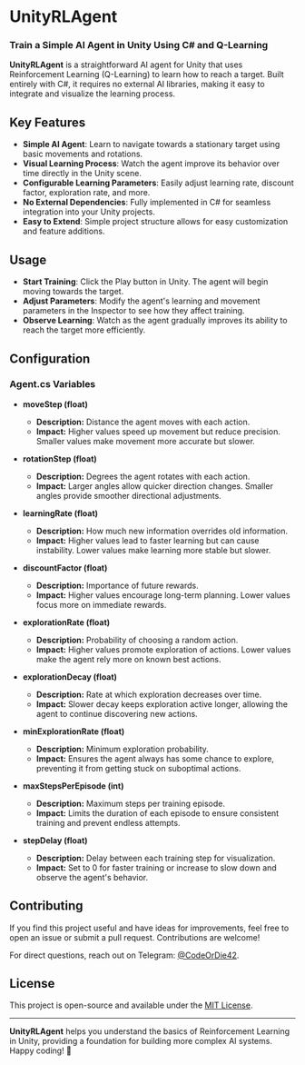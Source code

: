 # UnityRLAgent

### Train a Simple AI Agent in Unity Using C# and Q-Learning

**UnityRLAgent** is a straightforward AI agent for Unity that uses Reinforcement Learning (Q-Learning) to learn how to reach a target. Built entirely with C#, it requires no external AI libraries, making it easy to integrate and visualize the learning process.

## Key Features

- **Simple AI Agent**: Learn to navigate towards a stationary target using basic movements and rotations.
- **Visual Learning Process**: Watch the agent improve its behavior over time directly in the Unity scene.
- **Configurable Learning Parameters**: Easily adjust learning rate, discount factor, exploration rate, and more.
- **No External Dependencies**: Fully implemented in C# for seamless integration into your Unity projects.
- **Easy to Extend**: Simple project structure allows for easy customization and feature additions.

## Usage

- **Start Training**: Click the Play button in Unity. The agent will begin moving towards the target.
- **Adjust Parameters**: Modify the agent's learning and movement parameters in the Inspector to see how they affect training.
- **Observe Learning**: Watch as the agent gradually improves its ability to reach the target more efficiently.

## Configuration

### Agent.cs Variables

- **moveStep (float)**
  - **Description:** Distance the agent moves with each action.
  - **Impact:** Higher values speed up movement but reduce precision. Smaller values make movement more accurate but slower.

- **rotationStep (float)**
  - **Description:** Degrees the agent rotates with each action.
  - **Impact:** Larger angles allow quicker direction changes. Smaller angles provide smoother directional adjustments.

- **learningRate (float)**
  - **Description:** How much new information overrides old information.
  - **Impact:** Higher values lead to faster learning but can cause instability. Lower values make learning more stable but slower.

- **discountFactor (float)**
  - **Description:** Importance of future rewards.
  - **Impact:** Higher values encourage long-term planning. Lower values focus more on immediate rewards.

- **explorationRate (float)**
  - **Description:** Probability of choosing a random action.
  - **Impact:** Higher values promote exploration of actions. Lower values make the agent rely more on known best actions.

- **explorationDecay (float)**
  - **Description:** Rate at which exploration decreases over time.
  - **Impact:** Slower decay keeps exploration active longer, allowing the agent to continue discovering new actions.

- **minExplorationRate (float)**
  - **Description:** Minimum exploration probability.
  - **Impact:** Ensures the agent always has some chance to explore, preventing it from getting stuck on suboptimal actions.

- **maxStepsPerEpisode (int)**
  - **Description:** Maximum steps per training episode.
  - **Impact:** Limits the duration of each episode to ensure consistent training and prevent endless attempts.

- **stepDelay (float)**
  - **Description:** Delay between each training step for visualization.
  - **Impact:** Set to 0 for faster training or increase to slow down and observe the agent's behavior.

## Contributing

If you find this project useful and have ideas for improvements, feel free to open an issue or submit a pull request. Contributions are welcome!

For direct questions, reach out on Telegram: [@CodeOrDie42](https://t.me/codeOrDie42).

## License

This project is open-source and available under the [MIT License](https://opensource.org/licenses/MIT).

---

**UnityRLAgent** helps you understand the basics of Reinforcement Learning in Unity, providing a foundation for building more complex AI systems. Happy coding! 🚀
